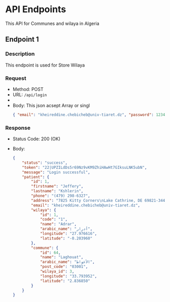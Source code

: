 # API Endpoints

This API for Communes and wilaya in Algeria

## Endpoint 1

### Description

This endpoint is used for Store Wilaya

### Request

-   Method: POST
-   URL: `/api/login`
-
-   Body:
    This json acsept Array or singl
    ```json
    { "email": "kheireddine.chebicheb@univ-tiaret.dz", "password": 1234567890 }
    ```

### Response

-   Status Code: 200 (OK)
-   Body:

    ```json
    {
        "status": "success",
        "token": "22|UPZILdDs5r69Nz9vKM9ZhiHAwHt7GIksuLNK5ubN",
        "message": "Login successful",
        "patient": {
            "id": 1,
            "firstname": "Jeffery",
            "lastname": "Kshlerin",
            "phone": "(479) 298-6327",
            "address": "7825 Kitty Corners\nLake Cathrine, DE 69821-3449",
            "email": "kheireddine.chebicheb@univ-tiaret.dz",
            "wilaya": {
                "id": 1,
                "code": "1",
                "name": "Adrar",
                "arabic_name": "أدرار",
                "longitude": "27.976616",
                "latitude": "-0.203960"
            },
            "commune": {
                "id": 64,
                "name": "Laghouat",
                "arabic_name": "الأغواط",
                "post_code": "03001",
                "wilaya_id": 3,
                "longitude": "33.793952",
                "latitude": "2.836850"
            }
        }
    }
    ```
